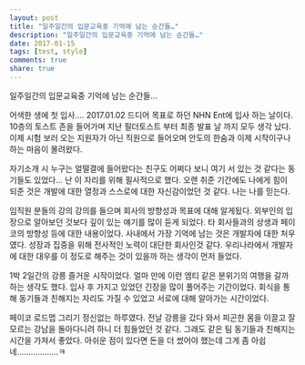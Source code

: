 ```yaml
---
layout: post
title: "일주일간의 입문교육중 기억에 남는 순간들…"
description: "일주일간의 입문교육중 기억에 남는 순간들…"
date: 2017-01-15
tags: [test, style]
comments: true
share: true
---
```


일주일간의 입문교육중 기억에 남는 순간들…

  어색한 생에 첫 입사.…  2017.01.02
드디어 목표로 하던 NHN Ent에 입사 하는 날이다. 10층의 토스트 존을 들어가며 지난 필더토스트 부터 최종 발표 날 까지 모두 생각 났다. 이제 시험 보러 오는 지원자가 아닌 직원으로 들어오며 안도의 한숨과 이제 시작이구나 하는 마음이 몰려왔다.

 자기소개 시
누구는 얼떨결에 들어왔다는 친구도 어쩌다 보니 여기 서 있는 것 같다는 동기들도 있었다… 난 이 자리를 위해 필사적으로 했다. 오랜 취준 기간에도 나에게 힘이 되준 것은 개발에 대한 열정과 스스로에 대한 자신감이었던 것 같다.  나는 나를 믿는다.

  임직원 분들의 강의
 강의를 들으며 회사의 방향성과 목표에 대해 알게됬다. 외부인의 입장으로 알아보던 것보다 깊이 있는 얘기를 많이 듣게 되었다. 타 회사들과의 상생과 페이코의 방향성 등에 대한 내용이었다. 사내에서 가장 기억에 남는 것은 개발자에 대한  처우였다. 성장과 집중을 위해 전사적인 노력이 대단한 회사인것 같다. 우리나라에서 개발자에 대한 대우를 이 정도로 해주는 것이 있을까 하는 생각이 먼저 들었다.

 1박 2일간의 강릉
 즐거운 시작이었다. 얼마 만에 이런 엠티 같은 분위기의 여행을 갈까 하는 생각도 했다. 입사 후 가지고 있었던 긴장을 많이 풀어주는 기간이었다. 회식을 통해 동기들과 친해지는 자리도 가질 수 있었고 서로에 대해 알아가는 시간이었다.

 페이코 로드맵 그리기
 정신없는 하루였다. 전날 강릉을 갔다 와서 피곤한 몸을 이끌고 잘 모르는 강남을 돌아다니려 하니 더 힘들었던 것 같다. 그래도 같은 팀 동기들과 친해지는 시간을 가져서 좋았다. 아쉬운 점이 있다면 돈을 더 썼어야 했는데 그게 좀 아쉽네..................ㅋ

